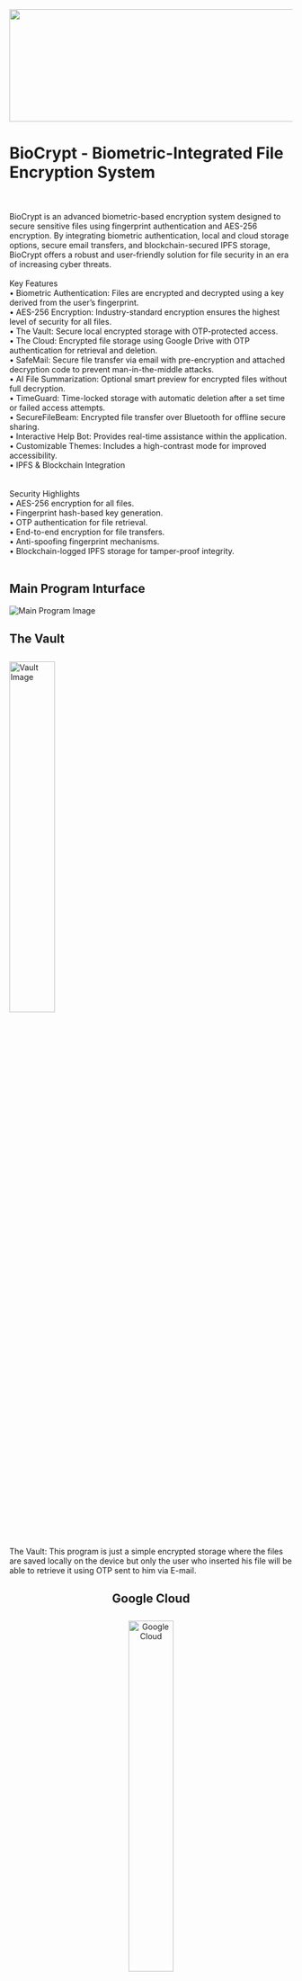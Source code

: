 <div align="center">
  <img height="200" src="https://media1.giphy.com/media/v1.Y2lkPTc5MGI3NjExNDE3ZDljdThmNzZ3YTY2Y3k1MTIzNG5odDN1cHdla3o5bXgzaThpYSZlcD12MV9pbnRlcm5hbF9naWZfYnlfaWQmY3Q9Zw/NuRmj6vIGqdEVpOoPb/giphy.gif" style="width: 100vw; height: 200px; object-fit: fill;" />
</div>

###
<h1>BioCrypt - Biometric-Integrated File Encryption System</h1>

<p align="left"><br><br>BioCrypt is an advanced biometric-based encryption system designed to secure sensitive files using fingerprint authentication and AES-256 encryption. By integrating biometric authentication, local and cloud storage options, secure email transfers, and blockchain-secured IPFS storage, BioCrypt offers a robust and user-friendly solution for file security in an era of increasing cyber threats.<br><br>Key Features<br>	•	Biometric Authentication: Files are encrypted and decrypted using a key derived from the user’s fingerprint.<br>	•	AES-256 Encryption: Industry-standard encryption ensures the highest level of security for all files.<br>	•	The Vault: Secure local encrypted storage with OTP-protected access.<br>	•	The Cloud: Encrypted file storage using Google Drive with OTP authentication for retrieval and deletion.<br>	•	SafeMail: Secure file transfer via email with pre-encryption and attached decryption code to prevent man-in-the-middle attacks.<br>	•	AI File Summarization: Optional smart preview for encrypted files without full decryption.<br>	•	TimeGuard: Time-locked storage with automatic deletion after a set time or failed access attempts.    <br>	•	SecureFileBeam: Encrypted file transfer over Bluetooth for offline secure sharing.<br>	•	Interactive Help Bot: Provides real-time assistance within the application.<br>	•	Customizable Themes: Includes a high-contrast mode for improved accessibility.<br>	•	IPFS & Blockchain Integration<br><br><br>Security Highlights<br>	•	AES-256 encryption for all files.<br>	•	Fingerprint hash-based key generation.<br>	•	OTP authentication for file retrieval.<br>	•	End-to-end encryption for file transfers.<br>	•	Anti-spoofing fingerprint mechanisms.<br>	•	Blockchain-logged IPFS storage for tamper-proof integrity. <br><br></p>
<h2>Main Program Inturface</h2>
 <img src="https://media-hosting.imagekit.io/47f16bd693a44bb6/main.png?Expires=1838737449&Key-Pair-Id=K2ZIVPTIP2VGHC&Signature=a4AQDiYVhnkpoNMtYtV0xYCkI5zIvY7MYqYrsF4y9WOZH7y1uPlK6~sEgfyNV1ebeNp~z14Ig0w0TljzLnKodWnQr52WFkNe~DEgK2liAqOmds6QBmbdS-xTUiZVtH5dx~9FlGq1Pc3Ohx7E9JQNZXAkDlEMSqFs-UGIDhkSzSj8sR~7dJts82zeTmbC-5yOD0NYhB-a9GnY65N2XxYiFyweJ2Kz-d9QG75H48Zm2qWey3zQHTdsl0S6E6wYySJ-r~ee-HrlKtHVO6HNIaB6IqleZKFWa6B9t4mvA-YpYsK8AEDkMM06vEVeG7xQBGZmmNfXP-3pQpVDbv2GnUdlKg__" alt="Main Program Image">
  </div>
  <h2>The Vault</h2>
  <img src="https://media-hosting.imagekit.io/b55660c3b9cf499f/vault.png?Expires=1838737449&Key-Pair-Id=K2ZIVPTIP2VGHC&Signature=2Ov2S6Gh08yIS8Ono28gPe7lJvUtZIwwIprU9RICOHzBJMZfNPqWDl9NNMXRo-c3~WTXxQEgwWAVkwddj-HjHF1WCoHSywW0g~sBx5Wzw5QAKZVsNyQtGS~STDK~MgXW5ZnGhj6vAiUh4bxVOddfmXdUhuk6X2QozYKoUbRBb6-1IsN1qQHZxe99iNZJNFJiYYBfkm~fVW8Xwjhnqmbjwi0g61Se2Q2IB0yY6eRjdRRVqvSuTrN1i~4wf95FT40WUiH~1~yC4MEwXqgMCRi8QPf-qVleGL~qgjeAkPM4VbaOQOrBv3av38wntxzp1~D4V9AuWYXl0VoHmqCeU4SEsw__" alt="Vault Image" style="width: 40%; margin-top: 10px;">
</div>
<p>The Vault: This program is just a simple encrypted storage where the files are saved locally on the device but only the
user who inserted his file will be able to retrieve it using OTP sent to him via E-mail.</p>
<div style="text-align: center; margin-bottom: 30px;">
  <h2>Google Cloud</h2>
  <img src="https://media-hosting.imagekit.io/1523b42908bc4e80/google.png?Expires=1838737449&Key-Pair-Id=K2ZIVPTIP2VGHC&Signature=u1Q7x8nXSOsPVmK~RFRqXXcqIiuOmta7FZqdxAeAFPerXlsogAmdTv~cS4o96Tqx10SdYDpsUIj7Y7bjH1humh1x5z0-0IzA8HhfJUpLjCN30YiVI8I1ZSP~RuYGaGjb27u11rsm4vqbxN1JrjdEHTkctaIVngDrE8UIlrWTHKIcnJhc4ZyTE7BB3KMJfAfL~3sLPuQ2amr54a47NedldiQiMD43preGf-Vy-KJRihiVSVpqmKcfi2vkAF2Y7yOYJi0-4qVfu323i7ULgXDTxdk-e5w5i~-qBurJm9nFU-vKxaosiCEtMrmXg4uUKPCrqEdGFc4i89sAN0fa-OIsNw__" alt="Google Cloud" style="width: 40%; margin-top: 10px;">
</div>
<p>Cloud: This program is a cloud based encrypted storage where the files are saved on Google Drive but only the user who
inserted his file will be able to retrieve it using OTP sent to him via E-mail.</p>
<div style="text-align: center; margin-bottom: 30px;">
  <h2>Chain Space</h2>
  <img src="https://media-hosting.imagekit.io/74702cad83c046be/ipfs.png?Expires=1838737449&Key-Pair-Id=K2ZIVPTIP2VGHC&Signature=pBdm8Pryu~Ll~FhTq8RSK-FeAT-WBSwdqS~1VI6n~wcekxUIEhhkVav~B1q4QgC7d0~32qg5Fb6zl2hkb98D7TAMuBneSOYFxAjAhwS0RyFtfch82vcAOYu26g07V077OGsS2XjVfraEvnoXtknjKJIMPX1MjSw0TsUNC8STePWTi8IvfpjhKMsF~Gs8u1V~YnjMBE6J~5SjcPKf-OQPZ3Alg9~uWZzeDFrVwdZ2A4VsB7SB1Isz5qh7EGslbcpmu4JKhAPJVQWy6eZMxxp8b34FJsty3AUgQuVK1Z93jdCLUMqJPT4sC70mvYYbq1kp-gRzzwgOqmpnNjuEitkjow__" alt="Chain Space" style="width: 40%; margin-top: 10px;">
</div>
<p>ChainSpace: This program uses IPFS (InterPlanetary File System) along with the Ethereum Blockchain to deliver one of
the most secure ways to store an encrypted file, the way IPFS works is that it divides the file to many smaller pieces
(256kb) and spread them across decentralized servers around the world, then the program insert the CID (content
Identification) to the Ethereum Blockchain to ensure integrity, the same CID which will be used to retrieve the files from
all the servers and create the file back.</p>
<div style="text-align: center; margin-bottom: 30px;">
<h2>Safe Mail</h2>
<div style="text-align: center;">
  <img src="https://media-hosting.imagekit.io/938200c6881e40b4/safe-mail.png?Expires=1838737449&Key-Pair-Id=K2ZIVPTIP2VGHC&Signature=kLV6uBTzWB3M~xP5HKlTrNu7A83RQJRuna7XWqynzfbJ~W39-0UdTjbNoxqkwyLqdk8TSj5jZGnMGs-un9RZUsUSiBgbs0ha~C2K0O7IxIaArnjuuglqT5uicruyHbu8xWnEfXrbvuC9Ivti6Fxu4emYMVab9qnlNhBlgBO-Z5yL1mjjmUCzjosfCdGISF-dguC6zbQmrSD67J4nsZhs9dpU1pAH8LzVgzfbjd5iSbVeFLUStn8Rr9CyMXePR-8Pn4EGBsUNR0Ekp09U5NpxosfI34hHZ4fA79o3kFV-01RyUl2-ukWuB~7Pr5elczb9ZVBQ4aRYUUlhVwDv4r1azw__" alt="Safe Mail" style="width: 40%;">
</div>
<p>Safe Mail: This program is one of the most demanded programs of all support features according to the reviwers
and the community around BioCrypt as the program uses encryption methods similer to the one found in whatsapp
which is P2P where the program doesn’t have a encryption key pool, the program instead uses Math to create the
key every time, the key is a combination of 6 digit code that will be sent to the reciver as well as a 6 digit security
code that belongs to the company or department, the program combines both codes and form a AES-256 encryption
key, the same procces happens to the reciver, he enters his security code as well as the code found on his mail and
the program uses the same function to try and figure the encryption key.</p>
<div style="text-align: center; margin-bottom: 30px;">

<h2>AI Summaries</h2>
<div style="text-align: center;">
  <img src="https://media-hosting.imagekit.io/06deed1588d34c5b/summarie.png?Expires=1838739266&Key-Pair-Id=K2ZIVPTIP2VGHC&Signature=rdfo6e8kgso2ml~tWhhssRPp35ughNumOHMaT5YvjuRoZGvL2DLfZV-LcPHSqiF~pjwJxz99Qussoccf7bLObTTBmHQ58a7GbIkAC1N0elQU6IixUdvLCjBk4o3gtyAxCQtlZnI1VFgCj3rIyzxzrDMVBj3AXu6LkmhPSdim3YKPTl1jTeSyqWA3TWYxmDDXnN0dh-WUDo56LXtIPoczB2WLcORE5LLgQMmIv0rWDCCJcg4Drw4aM-ulgI8J1kFmRUHB8-SVhoFdZ4l8TrI9a1TFRomfVBL~FgmKYBJRuDSnHbtj2AlDsmKd6tkUhdC4igtomUeluZF04eIITlXSvA__" alt="AI Summaries" style="width: 70%;">
</div>
<p>Summaries: an AI program that uses Gemni-1.5 pro to capture a quick overview of the files before encrypting and
storing it if the user pleases, This feature allows text, audio, video, and image summarization before encryption. The
AI-generated summary is also encrypted and stored securely.</p>

  <h2>Chat Bot</h2>
  <img src="https://media-hosting.imagekit.io/b2f67708a98547f8/chatbot.png?Expires=1838737449&Key-Pair-Id=K2ZIVPTIP2VGHC&Signature=MAjxumSSkNhlNbE0YvBlKiYMpF0GAfO8rRXFY-sr059e~R9ABeKJcrSGyryYBm8WGQV-z2a26-LOTVfCyui7FE6X~epbw74dNfE6SYyu8gbSKHgUovrsLAzxRPAnkQ0ESRF1QNaMzesvfFr7PFXZXJZbps4G1qxB-FhtV174d0-6zxqMZoF-D1HjDU-JWZBfBFxPNlzSztv7xQ2epoDX8CRrni7hX9MiDMAEgiBTV0R7rBetg90oOCScZhN4eAXmSpRc8G796Ti1lcrOCCRDXFSElHvG8immRYQ-fFzCL~rbAFwdrrU4J9ZzBilQMQJ0zEKZwtgFn-~~sbZQuuytIw__" alt="Chat Bot" style="width: 40%; margin-top: 10px;">
</div>
<p>Assistant: an AI chatbot that uses the same model as summaries (Gemni-1.5 pro) to assist the user in navigating the program.
The intelligent assistant "Help Bot" has been developed as part of the BioCrypt project, an
advanced security system that uses fingerprint authentication to encrypt and protect files from
unauthorized access. The Help Bot aims to enhance the user experience by providing instant
support and answers to frequently asked questions, reducing the need for human technical
support.</p>
<hr style="width: 100%; border: none; border-top: 2px solid black; margin: 0;">

<pre style="background-color: white; color: black; padding: 10px;">
Contributors
• Abdullah Mohamed 
• Ahmed Mohamed
• Omar Ahmed
• Ali Mohamed
• Mohamed Ahmed
• Fady Mahros
• Mobark Yehia
• Mohamed Moamen

Supervised by: Dr. Aya Abdelnaby Ahmed
</pre>

 
###

<div align="left">
  <img src="https://cdn.jsdelivr.net/gh/devicons/devicon/icons/python/python-original.svg" height="40" alt="python logo"  />
  <img width="12" />
  <img src="https://cdn.jsdelivr.net/gh/devicons/devicon/icons/google/google-original.svg" height="40" alt="google logo"  />
  <img width="12" />
  <img src="https://cdn.jsdelivr.net/gh/devicons/devicon/icons/googlecloud/googlecloud-original.svg" height="40" alt="googlecloud logo"  />
</div>

###
